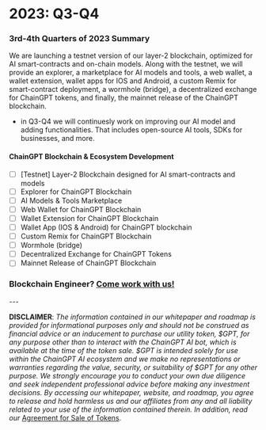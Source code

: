 # 2023: Q3-Q4

### 3rd-4th Quarters of 2023 Summary

We are launching a testnet version of our layer-2 blockchain, optimized for AI smart-contracts and on-chain models. Along with the testnet, we will provide an explorer, a marketplace for AI models and tools, a web wallet, a wallet extension, wallet apps for IOS and Android, a custom Remix for smart-contract deployment, a wormhole (bridge), a decentralized exchange for ChainGPT tokens, and finally, the mainnet release of the ChainGPT blockchain.&#x20;

* in Q3-Q4 we will continuesly work on improving our AI model and adding functionalities. That includes open-source AI tools, SDKs for businesses, and more.

#### **ChainGPT Blockchain & Ecosystem Development**

* [ ] \[Testnet] Layer-2 Blockchain designed for AI smart-contracts and models
* [ ] Explorer for ChainGPT Blockchain
* [ ] AI Models & Tools Marketplace
* [ ] Web Wallet for ChainGPT Blockchain
* [ ] Wallet Extension for ChainGPT Blockchain
* [ ] Wallet App (IOS & Android) for ChainGPT blockchain
* [ ] Custom Remix for ChainGPT Blockchain
* [ ] Wormhole (bridge)
* [ ] Decentralized Exchange for ChainGPT Tokens
* [ ] Mainnet Release of ChainGPT Blockchain

### Blockchain Engineer? [Come work with us! ](../v.-work-with-us/)

\---

**DISCLAIMER**: _The information contained in our whitepaper and roadmap is provided for informational purposes only and should not be construed as financial advice or an inducement to purchase our utility token, $GPT, for any purpose other than to interact with the ChainGPT AI bot, which is available at the time of the token sale. $GPT is intended solely for use within the ChainGPT AI ecosystem and we make no representations or warranties regarding the value, security, or suitability of $GPT for any other purpose. We strongly encourage you to conduct your own due diligence and seek independent professional advice before making any investment decisions. By accessing our whitepaper, website, and roadmap, you agree to release and hold harmless us and our affiliates from any and all liability related to your use of the information contained therein.  In addition, read our_ [Agreement for Sale of Tokens](https://www.chaingpt.org/licences).
